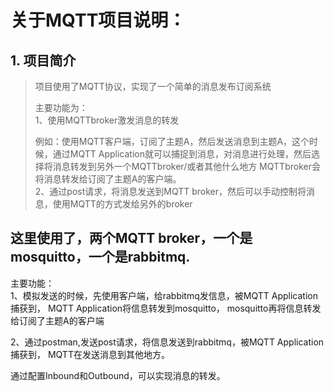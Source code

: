 # 关于MQTT项目说明：

## 1. 项目简介

> 项目使用了MQTT协议，实现了一个简单的消息发布订阅系统
>
> 主要功能为： <br/>
> 1、使用MQTTbroker激发消息的转发 <br/>
>
> 例如：使用MQTT客户端，订阅了主题A，然后发送消息到主题A，这个时候，通过MQTT
> Application就可以捕捉到消息，对消息进行处理，然后选择将消息转发到另外一个MQTTbroker/或者其他什么地方
> MQTTbroker会将消息转发给订阅了主题A的客户端。 <br/>
> 2、通过post请求，将消息发送到MQTT broker，然后可以手动控制将消息，使用MQTT的方式发给另外的broker <br/>
>
>
>
>
## 这里使用了，两个MQTT broker，一个是mosquitto，一个是rabbitmq.
主要功能：<br/>
1、模拟发送的时候，先使用客户端，给rabbitmq发信息，被MQTT Application捕获到，
MQTT Application将信息转发到mosquitto，
mosquitto再将信息转发给订阅了主题A的客户端

2、通过postman,发送post请求，将信息发送到rabbitmq，被MQTT Application捕获到，
 MQTT在发送消息到其他地方。

通过配置Inbound和Outbound，可以实现消息的转发。
